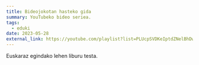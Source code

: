 ```yaml
---
title: Bideojokotan hasteko gida
summary: YouTubeko bideo seriea.
tags:
  - eduki
date: 2023-05-28
external_link: https://youtube.com/playlist?list=PLUcpSVDKeIptdZNelBhDwPOYPcooFALpz&si=L0j7inek-47bzwKF
---
```


Euskaraz egindako lehen liburu testa.